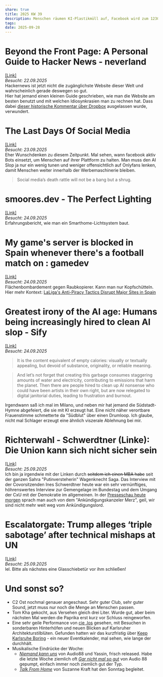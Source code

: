 ```yaml
---
share: true
title: 2025 KW 39
description: Menschen räumen KI-Plastikmüll auf, Facebook wird zum 12309x totgesagt, Trump bleibt auf einer Rolltreppe hängen und wie liest man eigentlich Hackernews?
tags:
date: 2025-09-28
---
```

# Beyond the Front Page: A Personal Guide to Hacker News - neverland  
[\[Link\]](https://hsu.cy/2025/09/how-to-read-hn/)  
*Besucht: 22.09.2025*  
Hackernews ist jetzt nicht die zugänglichste Website dieser Welt und wahrscheinlich gerade deswegen so gut.  
Hier hat jemand einen kleinen Guide geschrieben, wie man die Website am besten benutzt und mit welchen Idiosynkrasien man zu rechnen hat. Dass dabei [dieser historische Kommentar über Dropbox](https://news.ycombinator.com/item?id=9224) ausgelassen wurde, verwundert.  
  
# The Last Days Of Social Media  
[\[Link\]](https://www.noemamag.com/the-last-days-of-social-media/)  
*Besucht: 23.09.2025*  
Eher Wunschdenken zu diesem Zeitpunkt. Mal sehen, wann facebook aktiv Bots einsetzt, um Menschen auf ihrer Plattform zu halten. Man muss den AI Slop ja nur ein wenig tunen und weniger offensichtlich auf Onlyfans lenken, damit Menschen weiter innerhalb der Werbemaschinerie bleiben.  
> Social media’s death rattle will not be a bang but a shrug.  
  
# smoores.dev - The Perfect Lighting  
[\[Link\]](https://smoores.dev/post/the_perfect_lighting/)  
*Besucht: 24.09.2025*  
Erfahrungsbericht, wie man ein Smarthome-Lichtsystem baut.  
  
# My game's server is blocked in Spain whenever there's a football match on : gamedev  
[\[Link\]](https://old.reddit.com/r/gamedev/comments/1np6kyn/my_games_server_is_blocked_in_spain_whenever/)  
*Besucht: 24.09.2025*  
Flächenbombardement gegen Raubkopierer. Kann man nur Kopfschütteln.  
Hier mehr Kontext: [LaLiga's Anti-Piracy Tactics Disrupt Major Sites in Spain](https://reclaimthenet.org/laligas-anti-piracy-crackdown-triggers-widespread-internet-disruptions)  
# Greatest irony of the AI age: Humans being increasingly hired to clean AI slop - Sify  
[\[Link\]](https://www.sify.com/ai-analytics/greatest-irony-of-the-ai-age-humans-being-increasingly-hired-to-clean-ai-slop/)  
*Besucht: 24.09.2025*  
  
> It is the content equivalent of empty calories: visually or textually appealing, but devoid of substance, originality, or reliable meaning.  
  
> And let’s not forget that creating this garbage consumes staggering amounts of water and electricity, contributing to emissions that harm the planet. Then there are people hired to clean up AI nonsense who could have been artists in their own right, but are now relegated to digital janitorial duties, leading to frustration and burnout.  
  
Irgendwann saß ich mal im Milano, und neben mir hat jemand die Südstadt-Hymne abgefeiert, die sie mit KI erzeugt hat. Eine nicht näher verortbare Frauenstimme schmetterte da "Südblut" über einen Drumloop. Ich glaube, nicht mal Schlager erzeugt eine ähnlich viszerale Ablehnung bei mir.   
  
# Richterwahl - Schwerdtner (Linke): Die Union kann sich nicht sicher sein  
[\[Link\]](https://www.deutschlandfunk.de/richterwahl-im-bundestag-klappt-interv-m-ines-schwerdtner-vors-die-linke-100.html)  
*Besucht: 25.09.2025*  
Ich bin ja irgendwie mit der Linken durch ~~seitdem ich einen MBA habe~~ seit der ganzen Sahra "Putinversteherin" Wagenknecht Saga. Das Interview mit der Covorsitzenden Ines Schwerdtner heute war ein sehr vernünftiges, höhrenswertes Interview zur Gemengelage im Bundestag und dem Umgang der CxU mit der Demokratie im allgemeinen. In der [Presseschau heute morgen](https://www.deutschlandfunk.de/presseschau-1488.html) sprach man auch von dem "Ankündigungskanzeler Merz", geil, wir sind nicht mehr weit weg vom Ankündigungslord.  
  
# Escalatorgate: Trump alleges ‘triple sabotage’ after technical mishaps at UN  
[\[Link\]](https://www.theguardian.com/us-news/2025/sep/24/trump-united-nations-triple-sabotage-escalator-teleprompter-mic)  
*Besucht: 25.09.2025*  
lel. Bitte als nächstes eine Glasschiebetür vor ihm schließen!  
  
# Und sonst so?  
- C2 Ost nochmal genauer angeschaut. Sehr guter Club, sehr guter Sound, jetzt muss nur noch die Menge an Menschen passen.  
- Tom Kha gekocht, aus Versehen gleich drei Liter. Wurde gut, aber beim nächsten Mal werden die Paprika erst kurz vor Schluss reingeworfen.  
- Eine sehr geile Performance von [cie .los](https://taktlos-konnektiv.de/cie-los/) gesehen, mit Besuchen in sonderbaren Hinterhöfen und neuen Blicken auf Karlsruher Architekturstilblüten. Gefunden hatten wir das kurzfristig über [Keep Karlsruhe Boring](https://keepkarlsruheboring.org/) - ein neuer Eventkalender, mal sehen, wie lange der durchhält.  
- Musikalische Eindrücke der Woche:  
	- [*Niemand kann uns*](https://www.youtube.com/watch?v=DxueDfe6LNU) von Audio88 und Yassin, frisch released. Habe die letzte Woche ziemlich oft [*Gar nicht mal so gut*](https://www.youtube.com/watch?v=XaJ9v4NwLo0) von Audio 88 gepumpt, einfach immer noch ziemlich gut der Typ.  
	- [*Talk From Home*](https://suzannekraft.bandcamp.com/album/talk-from-home) von Suzanne Kraft hat den Sonntag begleitet.